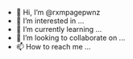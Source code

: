 - 👋 Hi, I’m @rxmpagepwnz
- 👀 I’m interested in ...
- 🌱 I’m currently learning ...
- 💞️ I’m looking to collaborate on ...
- 📫 How to reach me ...

<!---
rxmpagepwnz/rxmpagepwnz is a ✨ special ✨ repository because its `README.md` (this file) appears on your GitHub profile.
You can click the Preview link to take a look at your changes.
--->
